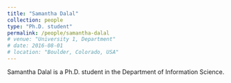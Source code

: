 ```yaml
---
title: "Samantha Dalal"
collection: people
type: "Ph.D. student"
permalink: /people/samantha-dalal
# venue: "University 1, Department"
# date: 2016-08-01
# location: "Boulder, Colorado, USA"
---
```


Samantha Dalal is a Ph.D. student in the Department of Information Science.